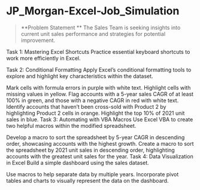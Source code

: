 # JP_Morgan-Excel-Job_Simulation

> **Problem Statement **
The Sales Team is seeking insights into current unit sales performance and strategies for potential improvement.

Task 1: Mastering Excel Shortcuts
Practice essential keyboard shortcuts to work more efficiently in Excel.

Task 2: Conditional Formatting
Apply Excel’s conditional formatting tools to explore and highlight key characteristics within the dataset.

Mark cells with formula errors in purple with white text.
Highlight cells with missing values in yellow.
Flag accounts with a 5-year sales CAGR of at least 100% in green, and those with a negative CAGR in red with white text.
Identify accounts that haven’t been cross-sold with Product 2 by highlighting Product 2 cells in orange.
Highlight the top 10% of 2021 unit sales in blue.
Task 3: Automating with VBA Macros
Use Excel VBA to create two helpful macros within the modified spreadsheet.

Develop a macro to sort the spreadsheet by 5-year CAGR in descending order, showcasing accounts with the highest growth.
Create a macro to sort the spreadsheet by 2021 unit sales in descending order, highlighting accounts with the greatest unit sales for the year.
Task 4: Data Visualization in Excel
Build a simple dashboard using the sales dataset.

Use macros to help separate data by multiple years.
Incorporate pivot tables and charts to visually represent the data on the dashboard.
